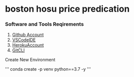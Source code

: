 # boston hosu price predication

### Software and Tools Reqirements

1. [Github Account](https://github.com/abhijagtap330)
2. [VSCodeIDE](https://code.visualstudio.com/)
3. [HerokuAccount](https://heroku.com)
4. [GitCLI](https://git-scm.com/book/en/v2/Getting-Started-The-Command-Line)


Create New Environment

'''
conda create -p venv python==3.7 -y
'''